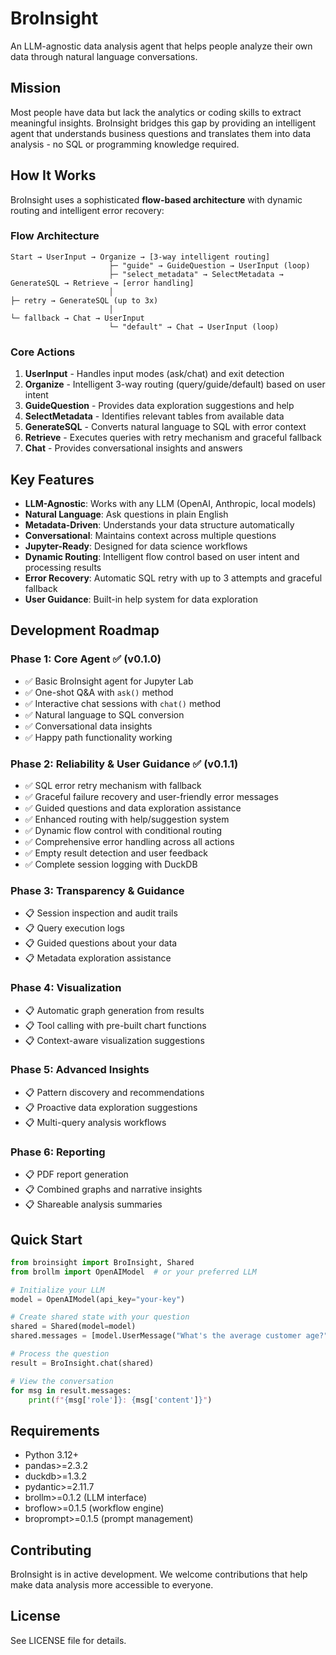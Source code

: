 # BroInsight

An LLM-agnostic data analysis agent that helps people analyze their own data through natural language conversations.

## Mission

Most people have data but lack the analytics or coding skills to extract meaningful insights. BroInsight bridges this gap by providing an intelligent agent that understands business questions and translates them into data analysis - no SQL or programming knowledge required.

## How It Works

BroInsight uses a sophisticated **flow-based architecture** with dynamic routing and intelligent error recovery:

### Flow Architecture
```
Start → UserInput → Organize → [3-way intelligent routing]
                      ├─ "guide" → GuideQuestion → UserInput (loop)
                      ├─ "select_metadata" → SelectMetadata → GenerateSQL → Retrieve → [error handling]
                      │                                                        ├─ retry → GenerateSQL (up to 3x)
                      │                                                        └─ fallback → Chat → UserInput
                      └─ "default" → Chat → UserInput (loop)
```

### Core Actions
1. **UserInput** - Handles input modes (ask/chat) and exit detection
2. **Organize** - Intelligent 3-way routing (query/guide/default) based on user intent
3. **GuideQuestion** - Provides data exploration suggestions and help
4. **SelectMetadata** - Identifies relevant tables from available data
5. **GenerateSQL** - Converts natural language to SQL with error context
6. **Retrieve** - Executes queries with retry mechanism and graceful fallback
7. **Chat** - Provides conversational insights and answers

## Key Features

- **LLM-Agnostic**: Works with any LLM (OpenAI, Anthropic, local models)
- **Natural Language**: Ask questions in plain English
- **Metadata-Driven**: Understands your data structure automatically
- **Conversational**: Maintains context across multiple questions
- **Jupyter-Ready**: Designed for data science workflows
- **Dynamic Routing**: Intelligent flow control based on user intent and processing results
- **Error Recovery**: Automatic SQL retry with up to 3 attempts and graceful fallback
- **User Guidance**: Built-in help system for data exploration

## Development Roadmap

### Phase 1: Core Agent ✅ (v0.1.0)
- ✅ Basic BroInsight agent for Jupyter Lab
- ✅ One-shot Q&A with `ask()` method
- ✅ Interactive chat sessions with `chat()` method
- ✅ Natural language to SQL conversion
- ✅ Conversational data insights
- ✅ Happy path functionality working

### Phase 2: Reliability & User Guidance ✅ (v0.1.1)
- ✅ SQL error retry mechanism with fallback
- ✅ Graceful failure recovery and user-friendly error messages
- ✅ Guided questions and data exploration assistance
- ✅ Enhanced routing with help/suggestion system
- ✅ Dynamic flow control with conditional routing
- ✅ Comprehensive error handling across all actions
- ✅ Empty result detection and user feedback
- ✅ Complete session logging with DuckDB

### Phase 3: Transparency & Guidance
- 📋 Session inspection and audit trails
- 📋 Query execution logs
- 📋 Guided questions about your data
- 📋 Metadata exploration assistance

### Phase 4: Visualization
- 📋 Automatic graph generation from results
- 📋 Tool calling with pre-built chart functions
- 📋 Context-aware visualization suggestions

### Phase 5: Advanced Insights
- 📋 Pattern discovery and recommendations
- 📋 Proactive data exploration suggestions
- 📋 Multi-query analysis workflows

### Phase 6: Reporting
- 📋 PDF report generation
- 📋 Combined graphs and narrative insights
- 📋 Shareable analysis summaries

## Quick Start

```python
from broinsight import BroInsight, Shared
from brollm import OpenAIModel  # or your preferred LLM

# Initialize your LLM
model = OpenAIModel(api_key="your-key")

# Create shared state with your question
shared = Shared(model=model)
shared.messages = [model.UserMessage("What's the average customer age?")]

# Process the question
result = BroInsight.chat(shared)

# View the conversation
for msg in result.messages:
    print(f"{msg['role']}: {msg['content']}")
```

## Requirements

- Python 3.12+
- pandas>=2.3.2
- duckdb>=1.3.2
- pydantic>=2.11.7
- brollm>=0.1.2 (LLM interface)
- broflow>=0.1.5 (workflow engine)
- broprompt>=0.1.5 (prompt management)

## Contributing

BroInsight is in active development. We welcome contributions that help make data analysis more accessible to everyone.

## License

See LICENSE file for details.
